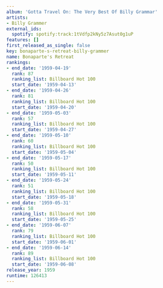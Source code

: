 ```yaml
---
album: 'Gotta Travel On: The Very Best Of Billy Grammar'
artists:
- Billy Grammer
external_ids:
  spotify: spotify:track:1tVdfp2kNy5z7Asut0g1uP
features: []
first_released_as_single: false
key: bonaparte-s-retreat-billy-grammer
name: Bonaparte's Retreat
rankings:
- end_date: '1959-04-19'
  rank: 87
  ranking_list: Billboard Hot 100
  start_date: '1959-04-13'
- end_date: '1959-04-26'
  rank: 81
  ranking_list: Billboard Hot 100
  start_date: '1959-04-20'
- end_date: '1959-05-03'
  rank: 57
  ranking_list: Billboard Hot 100
  start_date: '1959-04-27'
- end_date: '1959-05-10'
  rank: 60
  ranking_list: Billboard Hot 100
  start_date: '1959-05-04'
- end_date: '1959-05-17'
  rank: 50
  ranking_list: Billboard Hot 100
  start_date: '1959-05-11'
- end_date: '1959-05-24'
  rank: 51
  ranking_list: Billboard Hot 100
  start_date: '1959-05-18'
- end_date: '1959-05-31'
  rank: 58
  ranking_list: Billboard Hot 100
  start_date: '1959-05-25'
- end_date: '1959-06-07'
  rank: 79
  ranking_list: Billboard Hot 100
  start_date: '1959-06-01'
- end_date: '1959-06-14'
  rank: 89
  ranking_list: Billboard Hot 100
  start_date: '1959-06-08'
release_year: 1959
runtime: 126413
---
```


